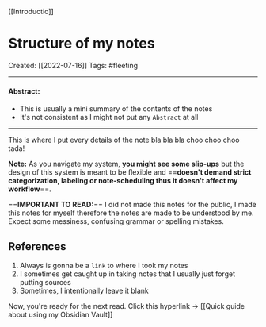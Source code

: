 [[Introductio]] 

# Structure of my notes 
Created:  [[2022-07-16]]
Tags: #fleeting 

---
#### Abstract:
- This is usually a mini summary of the contents of the notes 
- It's not consistent as I might not put any `Abstract` at all 
---

This is where I put every details of the note
bla bla bla
choo choo choo
tada!

**Note:**
As you navigate my system, **you might see some slip-ups** but the design of this system is meant to be flexible and ==**doesn't demand strict categorization, labeling or note-scheduling thus it doesn't affect my workflow**==. 


==**IMPORTANT TO READ:**== 
I did not made this notes for the public, I made this notes for myself therefore the notes are made to be understood by me. Expect some messiness, confusing grammar or spelling mistakes.  



## References
1. Always is gonna be a `link` to where I took my notes
2. I sometimes get caught up in taking notes that I usually just forget putting sources 
3. Sometimes, I intentionally leave it blank


Now, you're ready for the next read.
Click this hyperlink -> [[Quick guide about using my Obsidian Vault]]

